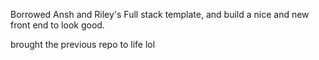 Borrowed Ansh and Riley's Full stack template, and build a nice and new front end to look good.

brought the previous repo to life lol
